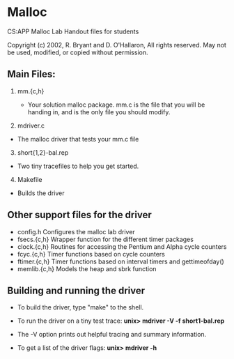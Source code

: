 # Malloc
CS:APP Malloc Lab
 Handout files for students

 Copyright (c) 2002, R. Bryant and D. O'Hallaron, All rights reserved.
 May not be used, modified, or copied without permission.

## Main Files:

1. mm.{c,h}	
	* Your solution malloc package. mm.c is the file that you will be handing in, and is the only file you should modify.

2. mdriver.c	
  * The malloc driver that tests your mm.c file

3. short{1,2}-bal.rep
  * Two tiny tracefiles to help you get started. 

4. Makefile	
  * Builds the driver

## Other support files for the driver

+ config.h	Configures the malloc lab driver
+ fsecs.{c,h}	Wrapper function for the different timer packages
+ clock.{c,h}	Routines for accessing the Pentium and Alpha cycle counters
+ fcyc.{c,h}	Timer functions based on cycle counters
+ ftimer.{c,h}	Timer functions based on interval timers and gettimeofday()
+ memlib.{c,h}	Models the heap and sbrk function

## Building and running the driver

+ To build the driver, type "make" to the shell.

+ To run the driver on a tiny test trace: **unix> mdriver -V -f short1-bal.rep**

+ The -V option prints out helpful tracing and summary information.

+ To get a list of the driver flags: **unix> mdriver -h**

